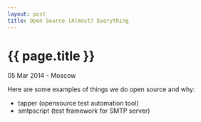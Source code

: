 ```yaml
---
layout: post
title: Open Source (Almost) Everything
---
```


{{ page.title }}
================

<p class="meta">05 Mar 2014 - Moscow</p>

Here are some examples of things we do open source and why:

* tapper (opensource test automation tool)
* smtpscript (test framework for SMTP server)
